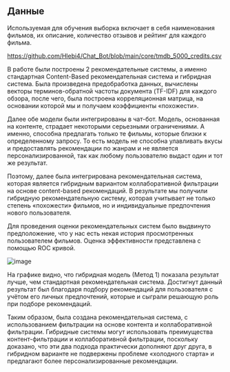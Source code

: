 ## Данные

Используемая для обучения выборка включает в себя наименования фильмов, их описание, количество отзывов и рейтинг для каждого фильма.

https://github.com/Hlebi4/Chat_Bot/blob/main/core/tmdb_5000_credits.csv

В работе были построены 2 рекомендательные системы, а именно стандартная Content-Based рекомендательная система и гибридная система. Была произведена предобработка данных, вычислены векторы терминов-обратной частоты документа (TF-IDF) для каждого обзора, после чего, была построена корреляционная матрица, на основании которой мы и получаем коэффициенты «похожести».

Далее обе модели были интегрированы в чат-бот. Модель, основанная на контенте, страдает некоторыми серьезными ограничениями. А именно, способна предлагать только те фильмы, которые близки к определенному запросу. То есть модель не способна улавливать вкусы и предоставлять рекомендации по жанрам и не является персонализированной, так как любому пользователю выдаст один и тот же результат.

Поэтому, далее была интегрирована рекомендательная система, которая является гибридным вариантом коллаборативной фильтрации на основе content-based рекомендаций. В результате мы получили гибридную рекомендательную систему, которая учитывает не только степень «похожести» фильмов, но и индивидуальные предпочтения нового пользователя.

Для проведения оценки рекомендательных систем было выдвинуто предположение, что у нас есть некая история просмотренных пользователем фильмов. Оценка эффективности представлена с помощью ROC кривой.

![image](https://github.com/user-attachments/assets/e154f420-ef66-440e-ad7f-248475c69bb1)

На графике видно, что гибридная модель (Метод 1) показала результат лучше, чем стандартная рекомендательная система. Достигнут данный результат был благодаря подбору рекомендаций для пользователя с учётом его личных предпочтений, которые и сыграли решающую роль при подборе рекомендаций.

Таким образом, была создана рекомендательная система, с использованием фильтрации на основе контента и коллаборативной фильтрации. Гибридные системы могут использовать преимущества контент-фильтрации и коллаборативной фильтрации, поскольку доказано, что эти два подхода практически дополняют друг друга, в гибридном варианте не подвержены проблеме «холодного старта» и предлагают более персонализированные рекомендации.
